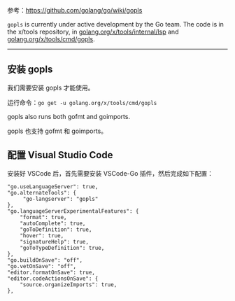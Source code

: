 参考：https://github.com/golang/go/wiki/gopls

`gopls` is currently under active development by the Go team. The code is in the x/tools repository, in [golang.org/x/tools/internal/lsp](https://golang.org/x/tools/internal/lsp) and [golang.org/x/tools/cmd/gopls](https://golang.org/x/tools/cmd/gopls). 

---

## 安装 gopls

我们需要安装 gopls 才能使用。

运行命令：`go get -u golang.org/x/tools/cmd/gopls`

gopls also runs both gofmt and goimports.

gopls 也支持 gofmt 和 goimports。

## 配置 Visual Studio Code

安装好 VSCode 后，首先需要安装 VSCode-Go 插件，然后完成如下配置：

```
"go.useLanguageServer": true,
"go.alternateTools": {
     "go-langserver": "gopls"
},
"go.languageServerExperimentalFeatures": {
    "format": true,
    "autoComplete": true,
    "goToDefinition": true,
    "hover": true,
    "signatureHelp": true,
    "goToTypeDefinition": true,
},
"go.buildOnSave": "off",
"go.vetOnSave": "off",
"editor.formatOnSave": true,
"editor.codeActionsOnSave": {
    "source.organizeImports": true,
},
```